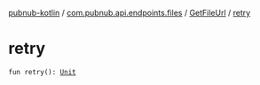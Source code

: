 [pubnub-kotlin](../../index.md) / [com.pubnub.api.endpoints.files](../index.md) / [GetFileUrl](index.md) / [retry](./retry.md)

# retry

`fun retry(): `[`Unit`](https://kotlinlang.org/api/latest/jvm/stdlib/kotlin/-unit/index.html)